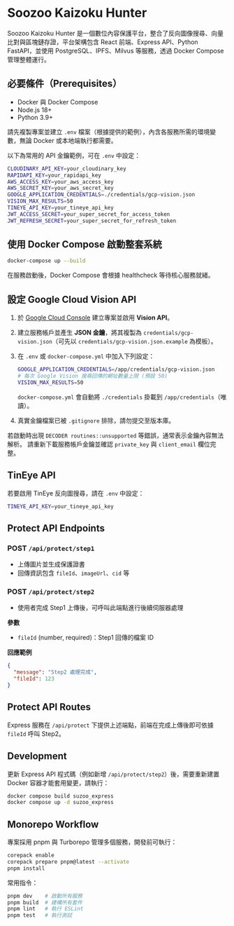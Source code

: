 # Soozoo Kaizoku Hunter

Soozoo Kaizoku Hunter 是一個數位內容保護平台，整合了反向圖像搜尋、向量比對與區塊鏈存證，平台架構包含 React 前端、Express API、Python FastAPI，並使用 PostgreSQL、IPFS、Milvus 等服務，透過 Docker Compose 管理整體運行。

## 必要條件（Prerequisites）

* Docker 與 Docker Compose
* Node.js 18+
* Python 3.9+

請先複製專案並建立 `.env` 檔案（根據提供的範例），內含各服務所需的環境變數，無論 Docker 或本地端執行都需要。

以下為常用的 API 金鑰範例，可在 `.env` 中設定：

```bash
CLOUDINARY_API_KEY=your_cloudinary_key
RAPIDAPI_KEY=your_rapidapi_key
AWS_ACCESS_KEY=your_aws_access_key
AWS_SECRET_KEY=your_aws_secret_key
GOOGLE_APPLICATION_CREDENTIALS=./credentials/gcp-vision.json
VISION_MAX_RESULTS=50
TINEYE_API_KEY=your_tineye_api_key
JWT_ACCESS_SECRET=your_super_secret_for_access_token
JWT_REFRESH_SECRET=your_super_secret_for_refresh_token
```

## 使用 Docker Compose 啟動整套系統

```bash
docker-compose up --build
```

在服務啟動後，Docker Compose 會根據 healthcheck 等待核心服務就緒。
## 設定 Google Cloud Vision API

1. 於 [Google Cloud Console](https://console.cloud.google.com/) 建立專案並啟用 **Vision API**。
2. 建立服務帳戶並產生 **JSON 金鑰**，將其複製為 `credentials/gcp-vision.json`（可先以 `credentials/gcp-vision.json.example` 為模板）。
3. 在 `.env` 或 `docker-compose.yml` 中加入下列設定：

   ```bash
   GOOGLE_APPLICATION_CREDENTIALS=/app/credentials/gcp-vision.json
   # 每次 Google Vision 搜尋回傳的網址數量上限 (預設 50)
   VISION_MAX_RESULTS=50
   ```

   `docker-compose.yml` 會自動將 `./credentials` 掛載到 `/app/credentials`（唯讀）。
4. 真實金鑰檔案已被 `.gitignore` 排除，請勿提交至版本庫。

若啟動時出現 `DECODER routines::unsupported` 等錯誤，通常表示金鑰內容無法解析。
請重新下載服務帳戶金鑰並確認 `private_key` 與 `client_email` 欄位完整。


## TinEye API

若要啟用 TinEye 反向圖搜尋，請在 `.env` 中設定：

```bash
TINEYE_API_KEY=your_tineye_api_key
````

## Protect API Endpoints

### POST `/api/protect/step1`

* 上傳圖片並生成保護證書
* 回傳資訊包含 `fileId`、`imageUrl`、`cid` 等

### POST `/api/protect/step2`

* 使用者完成 Step1 上傳後，可呼叫此端點進行後續伺服器處理

**參數**

* `fileId` (number, required)：Step1 回傳的檔案 ID

**回應範例**

```json
{
  "message": "Step2 處理完成",
  "fileId": 123
}
```

## Protect API Routes

Express 服務在 `/api/protect` 下提供上述端點，前端在完成上傳後即可依據 `fileId` 呼叫 Step2。

## Development

更新 Express API 程式碼（例如新增 `/api/protect/step2`）後，需要重新建置 Docker 容器才能套用變更，請執行：

```bash
docker compose build suzoo_express
docker compose up -d suzoo_express
```

## Monorepo Workflow

專案採用 pnpm 與 Turborepo 管理多個服務，開發前可執行：

```bash
corepack enable
corepack prepare pnpm@latest --activate
pnpm install
```

常用指令：

```bash
pnpm dev    # 啟動所有服務
pnpm build  # 建構所有套件
pnpm lint   # 執行 ESLint
pnpm test   # 執行測試
```
